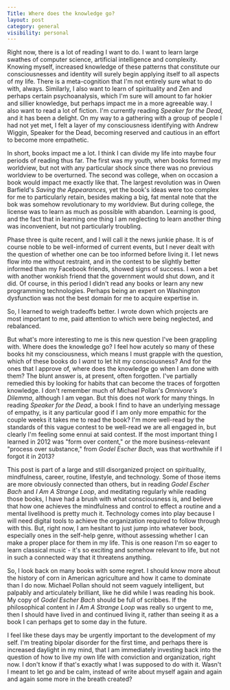```yaml
---
Title: Where does the knowledge go?
layout: post
category: general
visibility: personal
---
```


Right now, there is a lot of reading I want to do. I want to learn large swathes of computer science, artificial intelligence and complexity. Knowing myself, increased knowledge of these patterns that constitute our consciousnesses and identity will surely begin applying itself to all aspects of my life. There is a meta-cognition that I'm not entirely sure what to do with, always. Similarly, I also want to learn of spirituality and Zen and perhaps certain psychoanalysis, which I'm sure will amount to far hokier and sillier knowledge, but perhaps impact me in a more agreeable way. I also want to read a lot of fiction. I'm currently reading *Speaker for the Dead,* and it has been a delight. On my way to a gathering with a group of people I had not yet met, I felt a layer of my consciousness identifying with Andrew Wiggin, Speaker for the Dead, becoming reserved and cautious in an effort to become more empathetic.

In short, books impact me a lot. I think I can divide my life into maybe four periods of reading thus far. The first was my youth, when books formed my worldview, but not with any particular shock since there was no previous worldview to be overturned. The second was college, when on occasion a book would impact me exactly like that. The largest revolution was in Owen Barfield's *Saving the Appearances,* yet the book's ideas were too complex for me to particularly retain, besides making a big, fat mental note that the bok was somehow revolutionary to my worldview. But during college, the license was to learn as much as possible with abandon. Learning is good, and the fact that in learning one thing I am neglecting to learn another thing was inconvenient, but not particularly troubling.

Phase three is quite recent, and I will call it the news junkie phase. It is of course noble to be well-informed of current events, but I never dealt with the question of whether one can be too informed before living it. I let news flow into me without restraint, and in the contest to be slightly better informed than my Facebook friends, showed signs of success. I won a bet with another wonkish friend that the government would shut down, and it did. Of course, in this period I didn't read any books or learn any new programming technologies. Perhaps being an expert on Washington dysfunction was not the best domain for me to acquire expertise in.

So, I learned to weigh tradeoffs better. I wrote down which projects are most important to me, paid attention to which were being neglected, and rebalanced.

But what's more interesting to me is this new question I've been grappling with. Where does the knowledge go? I feel how acutely so many of these books hit my consciousness, which means I must grapple with the question, which of these books do I *want* to let hit my consciousness? And for the ones that I approve of, where does the knowledge go when I am done with them? The blunt answer is, at present, often forgotten. I've partially remedied this by looking for habits that can become the traces of forgotten knowledge. I don't remember much of Michael Pollan's *Omnivore's Dilemma*, although I am vegan. But this does not work for many things. In reading *Speaker for the Dead*, a book I find to have an underlying message of empathy, is it any particular good if I am only more empathic for the couple weeks it takes me to read the book? I'm more well-read by the standards of this vague contest to be well-read we are all engaged in, but clearly I'm feeling some ennui at said contest. If the most important thing I learned in 2012 was "form over content," or the more business-relevant "process over substance," from *Godel Escher Bach*, was that worthwhile if I forgot it in 2013?

This post is part of a large and still disorganized project on spirituality, mindfulness, career, routine, lifestyle, and technology. Some of those items are more obviously connected than others, but in reading *Godel Escher Bach* and *I Am A Strange Loop*, and meditating regularly while reading those books, I have had a brush with what consciousness is, and believe that how one achieves the mindfulness and control to effect a routine and a mental livelihood is pretty much it. Technology comes into play because I will need digital tools to achieve the organization required to follow through with this. But, right now, I am hesitant to just jump into whatever book, especially ones in the self-help genre, without assessing whether I can make a proper place for them in my life. This is one reason I'm so eager to learn classical music - it's so exciting and somehow relevant to life, but not in such a connected way that it threatens anything.

So, I look back on many books with some regret. I should know more about the history of corn in American agriculture and how it came to dominate than I do now. Michael Pollan should not seem vaguely intelligent, but palpably and articulately brilliant, like he did while I was reading his book. My copy of *Godel Escher Bach* should be full of scribbes. If the philosophical content in *I Am A Strange Loop* was really so urgent to me, then I should have lived in and continued living it, rather than seeing it as a book I can perhaps get to some day in the future.

I feel like these days may be urgently important to the development of my self. I'm treating bipolar disorder for the first time, and perhaps there is increased daylight in my mind, that I am immediately investing back into the question of how to live my own life with conviction and organization, right now. I don't know if that's exactly what I was supposed to do with it. Wasn't I meant to let go and be calm, instead of write about myself again and again and again some more in the breath created?